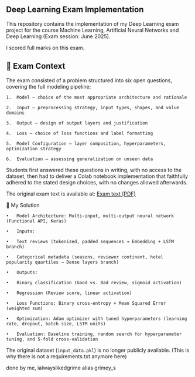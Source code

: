 ## Deep Learning Exam Implementation

This repository contains the implementation of my Deep Learning exam project for the course Machine Learning, Artificial Neural Networks and Deep Learning (Exam session: June 2025).

I scored full marks on this exam.


## 📄 Exam Context

The exam consisted of a problem structured into six open questions, covering the full modeling pipeline:

	1.	Model — choice of the most appropriate architecture and rationale

	2.	Input — preprocessing strategy, input types, shapes, and value domains

	3.	Output — design of output layers and justification

	4.	Loss — choice of loss functions and label formatting

	5.	Model Configuration — layer composition, hyperparameters, optimization strategy

	6.	Evaluation — assessing generalization on unseen data

Students first answered these questions in writing, with no access to the dataset, then had to deliver a Colab notebook implementation that faithfully adhered to the stated design choices, with no changes allowed afterwards.

The original exam text is available at:
[Exam text (PDF)](docs/exam_test.pdf)


🧠 My Solution

	•	Model Architecture: Multi-input, multi-output neural network (Functional API, Keras)

	•	Inputs:

	•	Text reviews (tokenized, padded sequences → Embedding + LSTM branch)

	•	Categorical metadata (seasons, reviewer continent, hotel popularity quartiles → Dense layers branch)

	•	Outputs:

	•	Binary classification (Good vs. Bad review, sigmoid activation)

	•	Regression (Review score, linear activation)

	•	Loss Functions: Binary cross-entropy + Mean Squared Error (weighted sum)

	•	Optimization: Adam optimizer with tuned hyperparameters (learning rate, dropout, batch size, LSTM units)
	
	•	Evaluation: Baseline training, random search for hyperparameter tuning, and 5-fold cross-validation




The original dataset (`input_data.pkl`) is no longer publicly available. (This is why there is not a requirements.txt anymore here)

done by me, ialwayslikedgrime alias grimey_s
